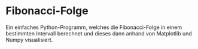 # Fibonacci-Folge
Ein einfaches Python-Programm, welches die Fibonacci-Folge in einem bestimmten Intervall berechnet und dieses dann anhand von Matplotlib und Numpy visualisiert.
